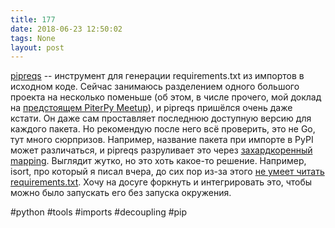 ```yaml
---
title: 177
date: 2018-06-23 12:50:02
tags: None
layout: post
---
```


[pipreqs](https://github.com/bndr/pipreqs) -- инструмент для генерации requirements.txt из импортов в исходном коде. Сейчас занимаюсь разделением одного большого проекта на несколько поменьше (об этом, в числе прочего, мой доклад на [предстоящем PiterPy Meetup](https://piterpy.timepad.ru/event/666491/)), и pipreqs пришёлся очень даже кстати. Он даже сам проставляет последнюю доступную версию для каждого пакета. Но рекомендую после него всё проверить, это не Go, тут много сюрпризов. Например, название пакета при импорте в PyPI может различаться, и pipreqs разруливает это через [захардкоренный mapping](https://github.com/bndr/pipreqs/blob/master/pipreqs/mapping). Выглядит жутко, но это хоть какое-то решение. Например, isort, про который я писал вчера, до сих пор из-за этого [не умеет читать requirements.txt](https://github.com/timothycrosley/isort/issues/459). Хочу на досуге форкнуть и интегрировать это, чтобы можно было запускать его без запуска окружения.

#python #tools #imports #decoupling #pip
